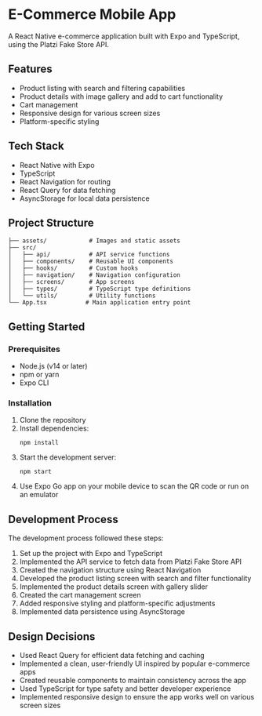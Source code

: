# E-Commerce Mobile App

A React Native e-commerce application built with Expo and TypeScript, using the Platzi Fake Store API.

## Features

- Product listing with search and filtering capabilities
- Product details with image gallery and add to cart functionality
- Cart management
- Responsive design for various screen sizes
- Platform-specific styling

## Tech Stack

- React Native with Expo
- TypeScript
- React Navigation for routing
- React Query for data fetching
- AsyncStorage for local data persistence

## Project Structure

```
├── assets/            # Images and static assets
├── src/
│   ├── api/           # API service functions
│   ├── components/    # Reusable UI components
│   ├── hooks/         # Custom hooks
│   ├── navigation/    # Navigation configuration
│   ├── screens/       # App screens
│   ├── types/         # TypeScript type definitions
│   └── utils/         # Utility functions
└── App.tsx           # Main application entry point
```

## Getting Started

### Prerequisites

- Node.js (v14 or later)
- npm or yarn
- Expo CLI

### Installation

1. Clone the repository
2. Install dependencies:
   ```
   npm install
   ```
3. Start the development server:
   ```
   npm start
   ```
4. Use Expo Go app on your mobile device to scan the QR code or run on an emulator

## Development Process

The development process followed these steps:

1. Set up the project with Expo and TypeScript
2. Implemented the API service to fetch data from Platzi Fake Store API
3. Created the navigation structure using React Navigation
4. Developed the product listing screen with search and filter functionality
5. Implemented the product details screen with gallery slider
6. Created the cart management screen
7. Added responsive styling and platform-specific adjustments
8. Implemented data persistence using AsyncStorage

## Design Decisions

- Used React Query for efficient data fetching and caching
- Implemented a clean, user-friendly UI inspired by popular e-commerce apps
- Created reusable components to maintain consistency across the app
- Used TypeScript for type safety and better developer experience
- Implemented responsive design to ensure the app works well on various screen sizes
